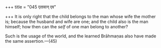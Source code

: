 +++
title = "045 एतावान् एव"

+++
It is only right that the child belongs to the man whose wife the mother
is; because the husband and wife are one; and the child also is the man
himself; how then can the *self* of one man belong to another?

Such is the usage of the world, and the learned Brāhmaṇas also have made
the same assertion.—(45)



